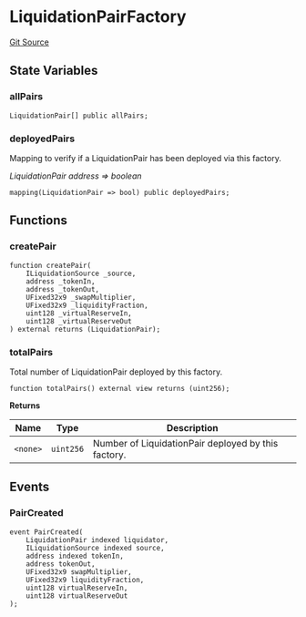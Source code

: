 # LiquidationPairFactory
[Git Source](https://github.com/GenerationSoftware/pt-v5-liquidator/blob/main/src/LiquidationPairFactory.sol)


## State Variables
### allPairs

```solidity
LiquidationPair[] public allPairs;
```


### deployedPairs
Mapping to verify if a LiquidationPair has been deployed via this factory.

*LiquidationPair address => boolean*


```solidity
mapping(LiquidationPair => bool) public deployedPairs;
```


## Functions
### createPair


```solidity
function createPair(
    ILiquidationSource _source,
    address _tokenIn,
    address _tokenOut,
    UFixed32x9 _swapMultiplier,
    UFixed32x9 _liquidityFraction,
    uint128 _virtualReserveIn,
    uint128 _virtualReserveOut
) external returns (LiquidationPair);
```

### totalPairs

Total number of LiquidationPair deployed by this factory.


```solidity
function totalPairs() external view returns (uint256);
```
**Returns**

|Name|Type|Description|
|----|----|-----------|
|`<none>`|`uint256`|Number of LiquidationPair deployed by this factory.|


## Events
### PairCreated

```solidity
event PairCreated(
    LiquidationPair indexed liquidator,
    ILiquidationSource indexed source,
    address indexed tokenIn,
    address tokenOut,
    UFixed32x9 swapMultiplier,
    UFixed32x9 liquidityFraction,
    uint128 virtualReserveIn,
    uint128 virtualReserveOut
);
```

